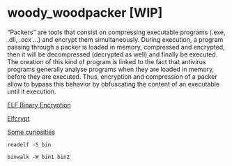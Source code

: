 # woody_woodpacker [WIP]
“Packers” are tools that consist on compressing executable programs (.exe, .dll, .ocx ...) and encrypt them simultaneously. During execution, a program passing through a packer is loaded in memory, compressed and encrypted, then it will be decompressed (decrypted as well) and finally be executed. The creation of this kind of program is linked to the fact that antivirus programs generally analyse programs when they are loaded in memory, before they are executed. Thus, encryption and compression of a packer allow to bypass this behavior by obfuscating the content of an executable until it execution.


[ELF Binary Encryption](https://grugq.github.io/docs/phrack-58-05.txt)

[Elfcrypt](https://web.archive.org/web/20170501112909/http://www.pinkstyle.org/elfcrypt.html)

[Some curiosities](http://phrack.org/issues/61/8.html#article)

```readelf -S bin```

```binwalk -W bin1 bin2```